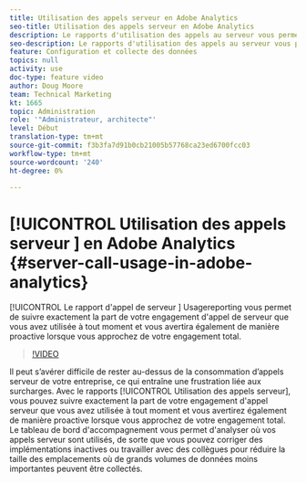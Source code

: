 ```yaml
---
title: Utilisation des appels serveur en Adobe Analytics
seo-title: Utilisation des appels serveur en Adobe Analytics
description: Le rapports d'utilisation des appels au serveur vous permettra de suivre exactement la part de votre engagement d'appel au serveur que vous avez utilisée à tout moment et vous avertira également de manière proactive lorsque vous approchez de votre engagement total.
seo-description: Le rapports d'utilisation des appels au serveur vous permettra de suivre exactement la part de votre engagement d'appel au serveur que vous avez utilisée à tout moment et vous avertira également de manière proactive lorsque vous approchez de votre engagement total.
feature: Configuration et collecte des données
topics: null
activity: use
doc-type: feature video
author: Doug Moore
team: Technical Marketing
kt: 1665
topic: Administration
role: '"Administrateur, architecte"'
level: Début
translation-type: tm+mt
source-git-commit: f3b3fa7d91b0cb21005b57768ca23ed6700fcc03
workflow-type: tm+mt
source-wordcount: '240'
ht-degree: 0%

---
```



# [!UICONTROL Utilisation des appels serveur ] en Adobe Analytics  {#server-call-usage-in-adobe-analytics}

[!UICONTROL Le rapport d&#39;appel de serveur ] Usagereporting vous permet de suivre exactement la part de votre engagement d&#39;appel de serveur que vous avez utilisée à tout moment et vous avertira également de manière proactive lorsque vous approchez de votre engagement total.

>[!VIDEO](https://video.tv.adobe.com/v/23137/?quality=12)

Il peut s’avérer difficile de rester au-dessus de la consommation d’appels serveur de votre entreprise, ce qui entraîne une frustration liée aux surcharges. Avec le rapports [!UICONTROL Utilisation des appels serveur], vous pouvez suivre exactement la part de votre engagement d&#39;appel serveur que vous avez utilisée à tout moment et vous avertirez également de manière proactive lorsque vous approchez de votre engagement total. Le tableau de bord d&#39;accompagnement vous permet d&#39;analyser où vos appels serveur sont utilisés, de sorte que vous pouvez corriger des implémentations inactives ou travailler avec des collègues pour réduire la taille des emplacements où de grands volumes de données moins importantes peuvent être collectés.
